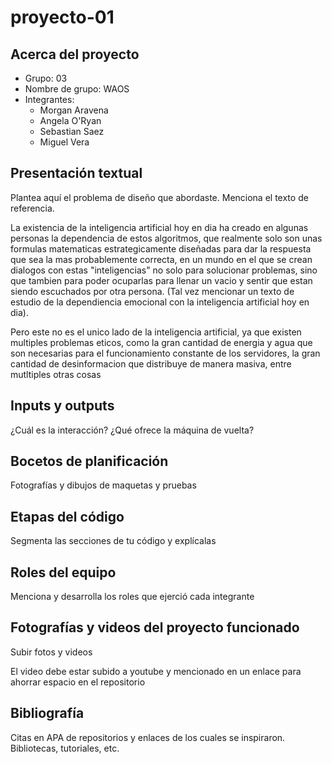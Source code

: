 # proyecto-01

## Acerca del proyecto

- Grupo: 03
- Nombre de grupo: WAOS
- Integrantes:
  - Morgan Aravena
  - Angela O'Ryan
  - Sebastian Saez
  - Miguel Vera

## Presentación textual

Plantea aquí el problema de diseño que abordaste. Menciona el texto de referencia.

La existencia de la inteligencia artificial hoy en dia ha creado en algunas personas la dependencia de estos algoritmos, que realmente solo son unas formulas matematicas estrategicamente diseñadas para dar la respuesta que sea la mas probablemente correcta, en un mundo en el que se crean dialogos con estas "inteligencias" no solo para solucionar problemas, sino que tambien para poder ocuparlas para llenar un vacio y sentir que estan siendo escuchados por otra persona. (Tal vez mencionar un texto de estudio de la dependiencia emocional con la inteligencia artificial hoy en dia).

Pero este no es el unico lado de la inteligencia artificial, ya que existen multiples problemas eticos, como la gran cantidad de energia y agua que son necesarias para el funcionamiento constante de los servidores, la gran cantidad de desinformacion que distribuye de manera masiva, entre mutltiples otras cosas

## Inputs y outputs

¿Cuál es la interacción? ¿Qué ofrece la máquina de vuelta?

## Bocetos de planificación

Fotografías y dibujos de maquetas y pruebas

## Etapas del código

Segmenta las secciones de tu código y explícalas

## Roles del equipo

Menciona y desarrolla los roles que ejerció cada integrante

## Fotografías y videos del proyecto funcionado

Subir fotos y videos

El video debe estar subido a youtube y mencionado en un enlace para ahorrar espacio en el repositorio

## Bibliografía

Citas en APA de repositorios y enlaces de los cuales se inspiraron. Bibliotecas, tutoriales, etc.
